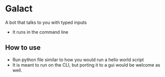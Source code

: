 # Galact
A bot that talks to you with typed inputs
- It runs in the command line

## How to use
- Run python file similar to how you would run a hello world script
- It is meant to run on the CLI, but porting it to a gui would be welcome as well.